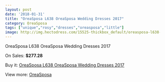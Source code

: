 ```yaml
---
layout: post
date: '2018-01-31'
title: "OreaSposa L638 OreaSposa Wedding Dresses 2017"
category: OreaSposa
tags: ["unique","rosy","dresses","oreasposa","little"]
image: http://img.hectodress.com/15525-thickbox_default/oreasposa-l638-oreasposa-wedding-dresses-2013.jpg
---
```

OreaSposa L638 OreaSposa Wedding Dresses 2017

On Sales: **$277.28**
<a href="https://www.hectodress.com/oreasposa/7590-oreasposa-l638-oreasposa-wedding-dresses-2013.html"><amp-img layout="responsive" width="600" height="600" src="//img.hectodress.com/15525-thickbox_default/oreasposa-l638-oreasposa-wedding-dresses-2013.jpg" alt="OreaSposa L638 OreaSposa Wedding Dresses 2017 0" /></a>
<a href="https://www.hectodress.com/oreasposa/7590-oreasposa-l638-oreasposa-wedding-dresses-2013.html"><amp-img layout="responsive" width="600" height="600" src="//img.hectodress.com/15527-thickbox_default/oreasposa-l638-oreasposa-wedding-dresses-2013.jpg" alt="OreaSposa L638 OreaSposa Wedding Dresses 2017 1" /></a>
<a href="https://www.hectodress.com/oreasposa/7590-oreasposa-l638-oreasposa-wedding-dresses-2013.html"><amp-img layout="responsive" width="600" height="600" src="//img.hectodress.com/15526-thickbox_default/oreasposa-l638-oreasposa-wedding-dresses-2013.jpg" alt="OreaSposa L638 OreaSposa Wedding Dresses 2017 2" /></a>

Buy it: [OreaSposa L638 OreaSposa Wedding Dresses 2017](https://www.hectodress.com/oreasposa/7590-oreasposa-l638-oreasposa-wedding-dresses-2013.html "OreaSposa L638 OreaSposa Wedding Dresses 2017")

View more: [OreaSposa](https://www.hectodress.com/132-oreasposa "OreaSposa")